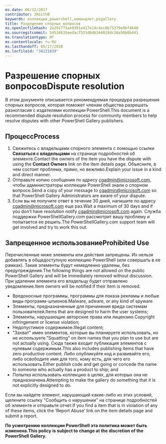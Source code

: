 ```yaml
---
ms.date: 06/12/2017
contributor: JKeithB
keywords: коллекции,powershell,командлет,psgallery
title: Разрешение спорных вопросов
ms.openlocfilehash: 2a291773ae9391e417e14c4ec0b75379e0bf4640
ms.sourcegitcommit: 54534635eedacf531d8d6344019dc16a50b8b441
ms.translationtype: HT
ms.contentlocale: ru-RU
ms.lasthandoff: 05/17/2018
ms.locfileid: "34221839"
---
```

# <a name="dispute-resolution"></a><span data-ttu-id="d85b1-103">Разрешение спорных вопросов</span><span class="sxs-lookup"><span data-stu-id="d85b1-103">Dispute resolution</span></span>

<span data-ttu-id="d85b1-104">В этом документе описывается рекомендуемая процедура разрешения спорных вопросов, которая поможет членам общества разрешать разногласия с издателями коллекции PowerShell.</span><span class="sxs-lookup"><span data-stu-id="d85b1-104">This document is a recommended dispute resolution process for community members to help resolve disputes with other PowerShell Gallery publishers.</span></span>

## <a name="process"></a><span data-ttu-id="d85b1-105">Процесс</span><span class="sxs-lookup"><span data-stu-id="d85b1-105">Process</span></span>

1. <span data-ttu-id="d85b1-106">Свяжитесь с владельцами спорного элемента с помощью ссылки **Связаться с владельцами** на странице подробностей об элементе.</span><span class="sxs-lookup"><span data-stu-id="d85b1-106">Contact the owners of the item you have the dispute with using the **Contact Owners** link on the item details page.</span></span>
<span data-ttu-id="d85b1-107">Объясните, в чем состоит проблема, прямо, но вежливо.</span><span class="sxs-lookup"><span data-stu-id="d85b1-107">Explain your issue in a kind and direct manner.</span></span>
2. <span data-ttu-id="d85b1-108">Отправьте копию сообщения по адресу [cgadmin@microsoft.com](mailto:cgadmin@microsoft.com), чтобы администраторы коллекции PowerShell знали о спорном вопросе.</span><span class="sxs-lookup"><span data-stu-id="d85b1-108">Send a copy of your message to [cgadmin@microsoft.com](mailto:cgadmin@microsoft.com) so that PowerShell Gallery Administrators are aware of your dispute.</span></span>
3. <span data-ttu-id="d85b1-109">Если вы не получите ответ в течение 30 дней, напишите по адресу [cgadmin@microsoft.com](mailto:cgadmin@microsoft.com) еще раз.</span><span class="sxs-lookup"><span data-stu-id="d85b1-109">Wait a maximum of 30 days and if you don’t have resolution notify [cgadmin@microsoft.com](mailto:cgadmin@microsoft.com) again.</span></span>
<span data-ttu-id="d85b1-110">Служба поддержки PowerShellGallery.com рассмотрит вашу проблему и попытается ее решить.</span><span class="sxs-lookup"><span data-stu-id="d85b1-110">The PowerShellGallery.com support team will get involved and try to work this out.</span></span>


## <a name="prohibited-use"></a><span data-ttu-id="d85b1-111">Запрещенное использование</span><span class="sxs-lookup"><span data-stu-id="d85b1-111">Prohibited Use</span></span>

<span data-ttu-id="d85b1-112">Перечисленные ниже элементы или действия запрещены. Их нельзя добавлять в общедоступную коллекцию PowerShell (или совершать в ее рамках). Такие элементы будут немедленно удалены, без предупреждения.</span><span class="sxs-lookup"><span data-stu-id="d85b1-112">The following things are not allowed on the public PowerShell Gallery and will be immediately removed without discussion.</span></span>  <span data-ttu-id="d85b1-113">При удалении элемента его владельцу будет отправлено уведомление.</span><span class="sxs-lookup"><span data-stu-id="d85b1-113">Item owners will be notified if their item is removed.</span></span>

- <span data-ttu-id="d85b1-114">Вредоносные программы, программы для показа рекламы и любые виды программ-шпионов.</span><span class="sxs-lookup"><span data-stu-id="d85b1-114">Malware, adware, or any kind of spyware</span></span>
- <span data-ttu-id="d85b1-115">Элементы, предназначенные для причинения вреда системам пользователей.</span><span class="sxs-lookup"><span data-stu-id="d85b1-115">Items that are designed to harm the user systems;</span></span>
- <span data-ttu-id="d85b1-116">Элементы, нарушающие авторские права или лицензию.</span><span class="sxs-lookup"><span data-stu-id="d85b1-116">Copyright infringement or license violation;</span></span>
- <span data-ttu-id="d85b1-117">Недопустимое содержимое.</span><span class="sxs-lookup"><span data-stu-id="d85b1-117">Illegal content;</span></span>
- <span data-ttu-id="d85b1-118">"Захват" имен элементов, которые вы планируете использовать, но не используете.</span><span class="sxs-lookup"><span data-stu-id="d85b1-118">"Squatting" on item names that you plan to use but are not actually using.</span></span> <span data-ttu-id="d85b1-119">Сюда также входит публикация элементов с нулевым содержимым.</span><span class="sxs-lookup"><span data-stu-id="d85b1-119">This also includes publishing items that have zero productive content.</span></span>
<span data-ttu-id="d85b1-120">Либо опубликуйте код и развивайте его, либо освободите имя для того, кому есть, для чего его использовать.</span><span class="sxs-lookup"><span data-stu-id="d85b1-120">Either publish code and get going or concede the name to someone who actually has a product to ship; and</span></span>
- <span data-ttu-id="d85b1-121">Попытка использовать коллекцию в целях, для которых она не предназначена.</span><span class="sxs-lookup"><span data-stu-id="d85b1-121">Attempting to make the gallery do something that it is not explicitly designed to do.</span></span>


<span data-ttu-id="d85b1-122">Если вы найдете элемент, нарушающий какие-либо из этих условий, щелкните ссылку "Сообщить о нарушении" на странице подробностей об элементе и отправьте отчет.</span><span class="sxs-lookup"><span data-stu-id="d85b1-122">If you find a item that is in violation of any of these items, click the ‘Report Abuse’ link on the item details page and submit a report.</span></span>

<span data-ttu-id="d85b1-123">**По усмотрению коллекции PowerShell эта политика может быть изменена.**</span><span class="sxs-lookup"><span data-stu-id="d85b1-123">**This policy is subject to change at the discretion of the PowerShell Gallery.**</span></span>